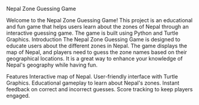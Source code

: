 Nepal Zone Guessing Game

  Welcome to the Nepal Zone Guessing Game! This project is an educational and fun game that helps users learn about the zones of Nepal through an interactive guessing game. The game is built using Python and Turtle Graphics.
Introduction
  The Nepal Zone Guessing Game is designed to educate users about the different zones in Nepal. The game displays the map of Nepal, and players need to guess the zone names based on their geographical locations. It is a great way to enhance your knowledge of Nepal's geography while having fun.

Features
  Interactive map of Nepal.
  User-friendly interface with Turtle Graphics.
  Educational gameplay to learn about Nepal's zones.
  Instant feedback on correct and incorrect guesses.
  Score tracking to keep players engaged.
  
